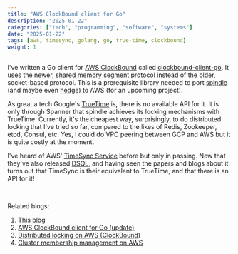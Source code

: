 ```yaml
---
title: "AWS ClockBound client for Go"
description: "2025-01-22"
categories: ["tech", "programming", "software", "systems"]
date: "2025-01-22"
tags: [aws, timesync, golang, go, true-time, clockbound]
weight: 1
---
```


I've written a Go client for [AWS ClockBound](https://github.com/aws/clock-bound) called [clockbound-client-go](https://github.com/flowerinthenight/clockbound-client-go). It uses the newer, shared memory segment protocol instead of the older, socket-based protocol. This is a prerequisite library needed to port [spindle](https://github.com/flowerinthenight/spindle) (and maybe even [hedge](https://github.com/flowerinthenight/hedge)) to AWS (for an upcoming project).

As great a tech Google's [TrueTime](https://cloud.google.com/spanner/docs/true-time-external-consistency) is, there is no available API for it. It is only through Spanner that spindle achieves its locking mechanisms with TrueTime. Currently, it's the cheapest way, surprisingly, to do distributed locking that I've tried so far, compared to the likes of Redis, Zookeeper, etcd, Consul, etc. Yes, I could do VPC peering between GCP and AWS but it is quite costly at the moment.

I've heard of AWS' [TimeSync Service](https://aws.amazon.com/blogs/compute/its-about-time-microsecond-accurate-clocks-on-amazon-ec2-instances/) before but only in passing. Now that they've also released [DSQL](https://aws.amazon.com/blogs/database/introducing-amazon-aurora-dsql/), and having seen the papers and blogs about it, turns out that TimeSync is their equivalent to TrueTime, and that there is an API for it!

<br>

Related blogs:

1) This blog
2) [AWS ClockBound client for Go (update)](/blog/2025-01-27-clockbound-client-go-update/)
3) [Distributed locking on AWS (ClockBound)](/blog/2025-02-02-aws-dist-locking/)
4) [Cluster membership management on AWS](/blog/2025-02-07-aws-cluster-membership/)

<br>
